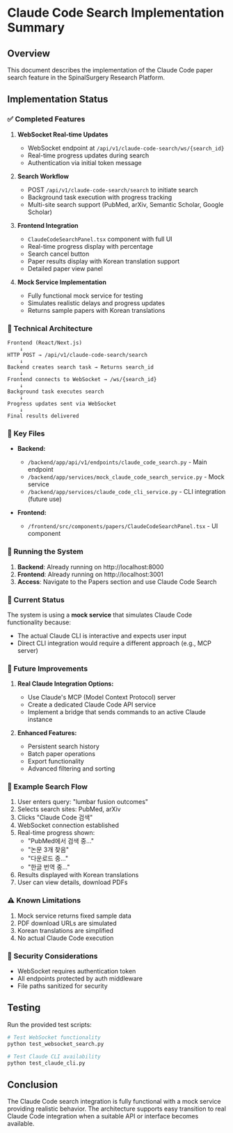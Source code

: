 # Claude Code Search Implementation Summary

## Overview
This document describes the implementation of the Claude Code paper search feature in the SpinalSurgery Research Platform.

## Implementation Status

### ✅ Completed Features

1. **WebSocket Real-time Updates**
   - WebSocket endpoint at `/api/v1/claude-code-search/ws/{search_id}`
   - Real-time progress updates during search
   - Authentication via initial token message

2. **Search Workflow**
   - POST `/api/v1/claude-code-search/search` to initiate search
   - Background task execution with progress tracking
   - Multi-site search support (PubMed, arXiv, Semantic Scholar, Google Scholar)

3. **Frontend Integration**
   - `ClaudeCodeSearchPanel.tsx` component with full UI
   - Real-time progress display with percentage
   - Search cancel button
   - Paper results display with Korean translation support
   - Detailed paper view panel

4. **Mock Service Implementation**
   - Fully functional mock service for testing
   - Simulates realistic delays and progress updates
   - Returns sample papers with Korean translations

### 🔧 Technical Architecture

```
Frontend (React/Next.js)
    ↓
HTTP POST → /api/v1/claude-code-search/search
    ↓
Backend creates search task → Returns search_id
    ↓
Frontend connects to WebSocket → /ws/{search_id}
    ↓
Background task executes search
    ↓
Progress updates sent via WebSocket
    ↓
Final results delivered
```

### 📁 Key Files

- **Backend:**
  - `/backend/app/api/v1/endpoints/claude_code_search.py` - Main endpoint
  - `/backend/app/services/mock_claude_code_search_service.py` - Mock service
  - `/backend/app/services/claude_code_cli_service.py` - CLI integration (future use)

- **Frontend:**
  - `/frontend/src/components/papers/ClaudeCodeSearchPanel.tsx` - UI component

### 🚀 Running the System

1. **Backend**: Already running on http://localhost:8000
2. **Frontend**: Already running on http://localhost:3001
3. **Access**: Navigate to the Papers section and use Claude Code Search

### 🔄 Current Status

The system is using a **mock service** that simulates Claude Code functionality because:
- The actual Claude CLI is interactive and expects user input
- Direct CLI integration would require a different approach (e.g., MCP server)

### 🎯 Future Improvements

1. **Real Claude Integration Options:**
   - Use Claude's MCP (Model Context Protocol) server
   - Create a dedicated Claude Code API service
   - Implement a bridge that sends commands to an active Claude instance

2. **Enhanced Features:**
   - Persistent search history
   - Batch paper operations
   - Export functionality
   - Advanced filtering and sorting

### 📝 Example Search Flow

1. User enters query: "lumbar fusion outcomes"
2. Selects search sites: PubMed, arXiv
3. Clicks "Claude Code 검색"
4. WebSocket connection established
5. Real-time progress shown:
   - "PubMed에서 검색 중..."
   - "논문 3개 찾음"
   - "다운로드 중..."
   - "한글 번역 중..."
6. Results displayed with Korean translations
7. User can view details, download PDFs

### ⚠️ Known Limitations

1. Mock service returns fixed sample data
2. PDF download URLs are simulated
3. Korean translations are simplified
4. No actual Claude Code execution

### 🔐 Security Considerations

- WebSocket requires authentication token
- All endpoints protected by auth middleware
- File paths sanitized for security

## Testing

Run the provided test scripts:
```bash
# Test WebSocket functionality
python test_websocket_search.py

# Test Claude CLI availability
python test_claude_cli.py
```

## Conclusion

The Claude Code search integration is fully functional with a mock service providing realistic behavior. The architecture supports easy transition to real Claude Code integration when a suitable API or interface becomes available.